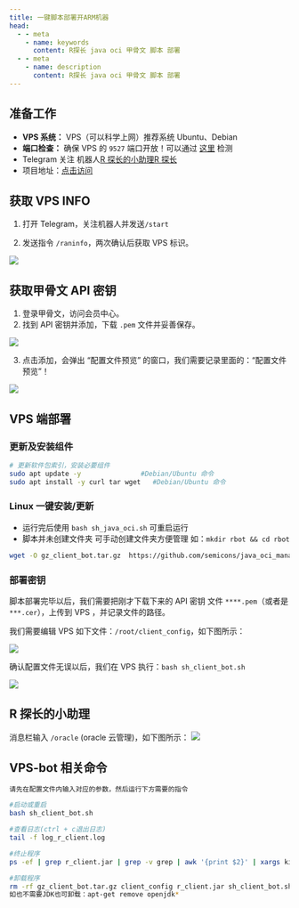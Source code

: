 ```yaml
---
title: 一键脚本部署开ARM机器
head:
  - - meta
    - name: keywords
      content: R探长 java oci 甲骨文 脚本 部署
  - - meta
    - name: description
      content: R探长 java oci 甲骨文 脚本 部署
---
```


## 准备工作

- **VPS 系统：** VPS（可以科学上网）推荐系统 Ubuntu、Debian
- **端口检查：** 确保 VPS 的 `9527` 端口开放！可以通过 [这里](https://tool.chinaz.com/port) 检测
- Telegram 关注 机器人[R 探长的小助理](https://t.me/radiance_helper_bot)[R 探长](https://t.me/agentONE_R)
- 项目地址：[点击访问](https://github.com/semicons/java_oci_manage)

## 获取 VPS INFO

1. 打开 Telegram，关注机器人并发送`/start`

2. 发送指令 `/raninfo`，两次确认后获取 VPS 标识。

![](https://i.theovan.cn/docs/202309032107312.png)

## 获取甲骨文 API 密钥

1. 登录甲骨文，访问会员中心。
2. 找到 API 密钥并添加，下载 `.pem` 文件并妥善保存。

![](https://i.theovan.cn/docs/20230903211053.png)

3. 点击添加，会弹出 “配置文件预览” 的窗口，我们需要记录里面的：“配置文件预览”！

![](https://i.theovan.cn/docs/202309032112188.png)

## VPS 端部署

### 更新及安装组件

```bash
# 更新软件包索引，安装必要组件
sudo apt update -y               #Debian/Ubuntu 命令
sudo apt install -y curl tar wget   #Debian/Ubuntu 命令
```

### Linux 一键安装/更新

- 运行完后使用 `bash sh_java_oci.sh` 可重启运行
- 脚本并未创建文件夹 可手动创建文件夹方便管理 如：`mkdir rbot && cd rbot`

```bash
wget -O gz_client_bot.tar.gz  https://github.com/semicons/java_oci_manage/releases/latest/download/gz_client_bot.tar.gz && tar -zxvf gz_client_bot.tar.gz --exclude=client_config  && tar -zxvf gz_client_bot.tar.gz --skip-old-files client_config && chmod +x sh_client_bot.sh && bash sh_client_bot.sh
```

### 部署密钥

脚本部署完毕以后，我们需要把刚才下载下来的 API 密钥 文件 `****.pem`（或者是`***.cer`），上传到 VPS ，并记录文件的路径。

我们需要编辑 VPS 如下文件：`/root/client_config`，如下图所示：

![](https://i.theovan.cn/docs/202309032121395.png)

确认配置文件无误以后，我们在 VPS 执行：`bash sh_client_bot.sh `

![](https://i.theovan.cn/docs/202309032126839.png)

## R 探长的小助理

消息栏输入 `/oracle` (oracle 云管理)，如下图所示：
![](https://i.theovan.cn/docs/202309032123801.png)

## VPS-bot 相关命令

```bash
请先在配置文件内输入对应的参数，然后运行下方需要的指令

#启动或重启
bash sh_client_bot.sh

#查看日志(ctrl + c退出日志)
tail -f log_r_client.log

#终止程序
ps -ef | grep r_client.jar | grep -v grep | awk '{print $2}' | xargs kill -9

#卸载程序
rm -rf gz_client_bot.tar.gz client_config r_client.jar sh_client_bot.sh log_r_client.log debug-.log
如也不需要JDK也可卸载：apt-get remove openjdk*

```

